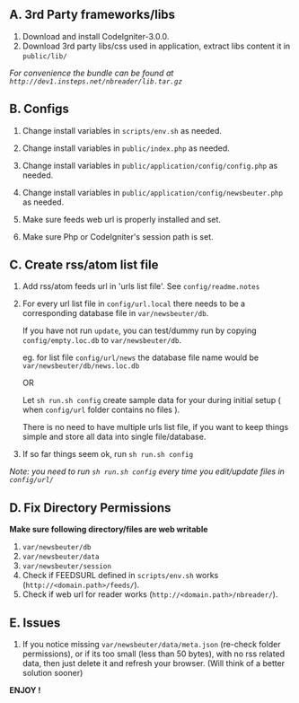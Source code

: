  

## A. 3rd Party frameworks/libs

1. Download and install CodeIgniter-3.0.0.
2. Download 3rd party libs/css used in application,
   extract libs content it in `public/lib/`

_For convenience the bundle can be found at `http://dev1.insteps.net/nbreader/lib.tar.gz`_

## B. Configs

1. Change install variables in `scripts/env.sh` as needed.

2. Change install variables in `public/index.php` as needed.

3. Change install variables in
   `public/application/config/config.php` as needed.

4. Change install variables in
   `public/application/config/newsbeuter.php` as needed.

5. Make sure feeds web url is properly installed and set.

6. Make sure Php or CodeIgniter's session path is set.

## C. Create rss/atom list file

1. Add rss/atom feeds url in 'urls list file'.
   See `config/readme.notes`

2. For every url list file in `config/url.local`
   there needs to be a corresponding database file
   in `var/newsbeuter/db`.

   If you have not run `update`, you can test/dummy run by
   copying `config/empty.loc.db` to `var/newsbeuter/db`.

   eg. for list file `config/url/news` the database file
   name would be `var/newsbeuter/db/news.loc.db`

   OR

   Let `sh run.sh config` create sample data for your during
   initial setup ( when `config/url` folder contains no files ).

   There is no need to have multiple urls list file,
   if you want to keep things simple and store all 
   data into single file/database.

3. If so far things seem ok, run `sh run.sh config`

_Note: you need to run `sh run.sh config` every time you edit/update files in `config/url/`_


## D. Fix Directory Permissions

**Make sure following directory/files are web writable**

1. `var/newsbeuter/db`
2. `var/newsbeuter/data`
3. `var/newsbeuter/session`
4. Check if FEEDSURL defined in `scripts/env.sh` works (`http://<domain.path>/feeds/`).
5. Check if web url for reader works (`http://<domain.path>/nbreader/`).

## E. Issues

1. If you notice missing `var/newsbeuter/data/meta.json` (re-check folder permissions),
   or if its too small (less than 50 bytes), with no rss related data,
   then just delete it and refresh your browser.
   (Will think of a better solution sooner)



**ENJOY !**



